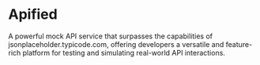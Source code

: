 # Apified
A powerful mock API service that surpasses the capabilities of jsonplaceholder.typicode.com, offering developers a versatile and feature-rich platform for testing and simulating real-world API interactions.
